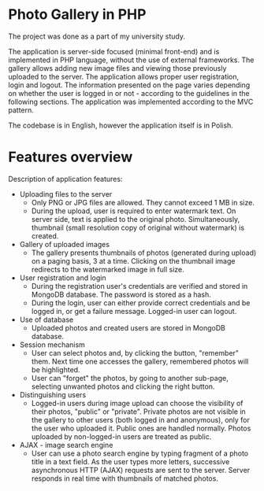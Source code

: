 # Photo Gallery in PHP
The project was done as a part of my university study.

The application is server-side focused (minimal front-end) and is implemented in PHP language, without the use of external frameworks. The gallery allows adding new image files and viewing those previously uploaded to the server. The application allows proper user registration, login and logout. The information presented on the page varies depending on whether the user is logged in or not - according to the guidelines in the following sections. The application was implemented according to the MVC pattern.

The codebase is in English, however the application itself is in Polish.

# Features overview

Description of application features:
- Uploading files to the server
  - Only PNG or JPG files are allowed. They cannot exceed 1 MB in size.
  - During the upload, user is required to enter watermark text. On server side, text is applied to the original photo. Simultaneously, thumbnail (small resolution copy of original without watermark) is created.
- Gallery of uploaded images
  - The gallery presents thumbnails of photos (generated during upload) on a paging basis, 3 at a time.
    Clicking on the thumbnail image redirects to the watermarked image in full size.
- User registration and login
  - During the registration user's credentials are verified and stored in MongoDB database. The password is stored as a hash.
  - During the login, user can either provide correct credentials and be logged in, or get a failure message. Logged-in user can logout.
- Use of database
  - Uploaded photos and created users are stored in MongoDB database.
- Session mechanism
  - User can select photos and, by clicking the button, "remember" them. Next time one accesses the gallery, remembered photos will be highlighted.
  - User can "forget" the photos, by going to another sub-page, selecting unwanted photos and clicking the right button.
- Distinguishing users
  - Logged-in users during image upload can choose the visibility of their photos, "public" or "private". Private photos are not visible in the gallery to other users (both logged in and anonymous), only for the user who uploaded it. Public ones are handled normally. Photos uploaded by non-logged-in users are treated as public.
- AJAX - image search engine
  - User can use a photo search engine by typing fragment of a photo title in a text field. As the user types more letters, successive asynchronous HTTP (AJAX) requests are sent to the server. Server responds in real time with thumbnails of matched photos.
